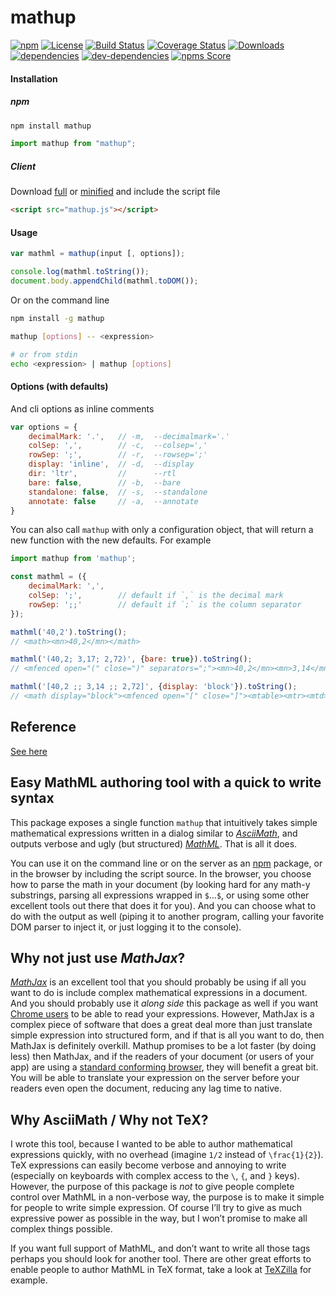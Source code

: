 mathup
======

[![npm](https://img.shields.io/npm/v/mathup.svg)](https://www.npmjs.com/package/mathup)
[![License](https://img.shields.io/npm/l/mathup)](LICENSE)
[![Build Status](https://travis-ci.org/runarberg/mathup.svg?branch=master)](https://travis-ci.org/runarberg/mathup)
[![Coverage Status](https://coveralls.io/repos/github/runarberg/mathup/badge.svg)](https://coveralls.io/github/runarberg/mathup)
[![Downloads](https://img.shields.io/npm/dm/mathup)](https://npm-stat.com/charts.html?package=mathup)  
[![dependencies](https://david-dm.org/runarberg/mathup/status.svg)](https://david-dm.org/runarberg/mathup)
[![dev-dependencies](https://david-dm.org/runarberg/mathup/dev-status.svg)](https://david-dm.org/runarberg/mathup?type=dev)
[![npms Score](https://badges.npms.io/mathup.svg)](https://api.npms.io/v2/package/mathup)

#### Installation ####

##### npm #####

```bash
npm install mathup
```

```js
import mathup from "mathup";
```

##### Client #####

Download
[full](https://raw.githubusercontent.com/runarberg/mathup/gh-pages/dist/mathup.js)
or
[minified](https://raw.githubusercontent.com/runarberg/mathup/gh-pages/dist/mathup.min.js)
and include the script file

```html
<script src="mathup.js"></script>
```

#### Usage ####

```js
var mathml = mathup(input [, options]);

console.log(mathml.toString());
document.body.appendChild(mathml.toDOM());
```

Or on the command line

```bash
npm install -g mathup

mathup [options] -- <expression>

# or from stdin
echo <expression> | mathup [options]
```

#### Options (with defaults) ####

And cli options as inline comments

```js
var options = {
    decimalMark: '.',   // -m,  --decimalmark='.'
    colSep: ',',        // -c,  --colsep=','
    rowSep: ';',        // -r,  --rowsep=';'
    display: 'inline',  // -d,  --display
    dir: 'ltr',         //      --rtl
    bare: false,        // -b,  --bare
    standalone: false,  // -s,  --standalone
    annotate: false     // -a,  --annotate
}
```

You can also call `mathup` with only a configuration object,
that will return a new function with the new defaults. For example

```js
import mathup from 'mathup';

const mathml = ({
    decimalMark: ',',
    colSep: ';',        // default if `,` is the decimal mark
    rowSep: ';;'        // default if `;` is the column separator
});

mathml('40,2').toString();
// <math><mn>40,2</mn></math>

mathml('(40,2; 3,17; 2,72)', {bare: true}).toString();
// <mfenced open="(" close=")" separators=";"><mn>40,2</mn><mn>3,14</mn><mn>2,72</mn></mfenced>

mathml('[40,2 ;; 3,14 ;; 2,72]', {display: 'block'}).toString();
// <math display="block"><mfenced open="[" close="]"><mtable><mtr><mtd><mn>40,2</mn></mtd></mtr><mtr><mtd><mn>3,14</mn></mtd></mtr><mtr><mtd><mn>2,72</mn></mtd></mtr></mtable></mfenced></math>
```


Reference
---------

[See here](http://runarberg.github.io/mathup/#reference)


Easy MathML authoring tool with a quick to write syntax
-------------------------------------------------------

This package exposes a single function `mathup` that intuitively takes
simple mathematical expressions written in a dialog similar to
[*AsciiMath*](http://asciimath.org/), and outputs verbose and ugly
(but structured) [*MathML*](http://www.w3.org/Math/). That is all it
does.

You can use it on the command line or on the server as an
[npm](http://npmjs.com/) package, or in the browser by including the
script source. In the browser, you choose how to parse the math in
your document (by looking hard for any math-y substrings, parsing all
expressions wrapped in `$`…`$`, or using some other excellent tools
out there that does it for you). And you can choose what to do with
the output as well (piping it to another program, calling your
favorite DOM parser to inject it, or just logging it to the console).


Why not just use *MathJax*?
---------------------------

[*MathJax*](http://www.mathjax.org/) is an excellent tool that you
should probably be using if all you want to do is include complex
mathematical expressions in a document. And you should probably use it
*along side* this package as well if you want
[Chrome users](http://www.chromestatus.com/features/5240822173794304)
to be able to read your expressions. However, MathJax is a complex
piece of software that does a great deal more than just translate
simple expression into structured form, and if that is all you want to
do, then MathJax is definitely overkill. Mathup promises to be a
lot faster (by doing less) then MathJax, and if the readers of your
document (or users of your app) are using a
[standard conforming browser](http://caniuse.com/#feat=mathml), they
will benefit a great bit. You will be able to translate your
expression on the server before your readers even open the document,
reducing any lag time to native.


Why AsciiMath / Why not TeΧ?
----------------------------

I wrote this tool, because I wanted to be able to author mathematical
expressions quickly, with no overhead (imagine `1/2` instead of
`\frac{1}{2}`). TeΧ expressions can easily become verbose and annoying
to write (especially on keyboards with complex access to the `\`, `{`,
and `}` keys). However, the purpose of this package is *not* to give
people complete control over MathML in a non-verbose way, the purpose
is to make it simple for people to write simple expression. Of course
I’ll try to give as much expressive power as possible in the way, but
I won’t promise to make all complex things possible.

If you want full support of MathML, and don’t want to write all those
tags perhaps you should look for another tool. There are other great
efforts to enable people to author MathML in TeX format, take a look
at [TeXZilla](https://github.com/fred-wang/TeXZilla) for example.
